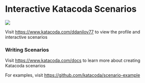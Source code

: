# Interactive Katacoda Scenarios

[![](http://shields.katacoda.com/katacoda/ddanilov77/count.svg)](https://www.katacoda.com/ddanilov77 "Get your profile on Katacoda.com")

Visit https://www.katacoda.com/ddanilov77 to view the profile and interactive scenarios

### Writing Scenarios
Visit https://www.katacoda.com/docs to learn more about creating Katacoda scenarios

For examples, visit https://github.com/katacoda/scenario-example
